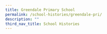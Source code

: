 ```yaml
---
title: Greendale Primary School
permalink: /school-histories/greendale-pri/
description: ""
third_nav_title: School Histories
---
```


